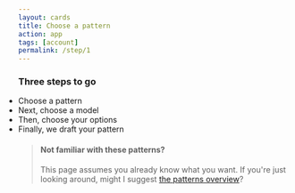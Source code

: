 ```yaml
---
layout: cards
title: Choose a pattern
action: app
tags: [account]
permalink: /step/1
---
```

<div class="container">
<div class="row">
<div class="col-sm-10 offset-sm-1 col-md-8 offset-md-2 text-center">
<h3>Three steps to go</h3>
<ul style="margin: auto; display:inline-block; text-align: left; padding-left: 0;" class="todo mt-2 mb-3">
<li class="ongoing">Choose a pattern</li>
<li>Next, choose a model</li>
<li>Then, choose your options</li>
<li>Finally, we draft your pattern</li>
</ul>
<div class="progress mb-5" style="max-width: 250px; margin:auto;">
  <div class="progress-bar" role="progressbar" aria-valuenow="0" aria-valuemin="0" aria-valuemax="100"></div>
</div>
</div>
</div>

<div class="row" id="patterns"></div>
<div class="row">
<div class="col-sm-10 offset-sm-1 col-md-8 offset-md-2" markdown="1">

> #### Not familiar with these patterns?
>
> This page assumes you already know what you want. 
> If you're just looking around, might I suggest [the patterns overview](/patterns)?

</div>
</div>
</div>
